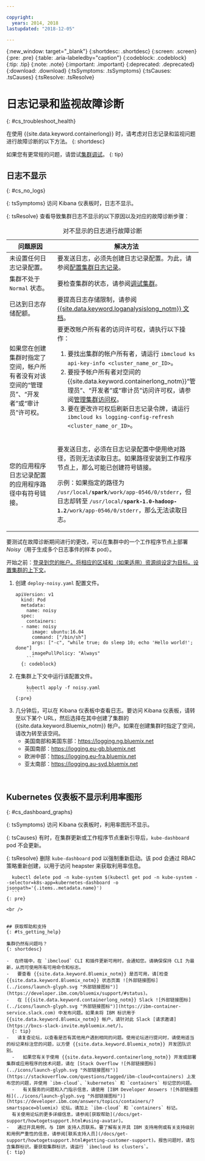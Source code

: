 ```yaml
---

copyright:
  years: 2014, 2018
lastupdated: "2018-12-05"

---
```


{:new_window: target="_blank"}
{:shortdesc: .shortdesc}
{:screen: .screen}
{:pre: .pre}
{:table: .aria-labeledby="caption"}
{:codeblock: .codeblock}
{:tip: .tip}
{:note: .note}
{:important: .important}
{:deprecated: .deprecated}
{:download: .download}
{:tsSymptoms: .tsSymptoms}
{:tsCauses: .tsCauses}
{:tsResolve: .tsResolve}



# 日志记录和监视故障诊断
{: #cs_troubleshoot_health}

在使用 {{site.data.keyword.containerlong}} 时，请考虑对日志记录和监视问题进行故障诊断的以下方法。
{: shortdesc}

如果您有更常规的问题，请尝试[集群调试](cs_troubleshoot.html)。
{: tip}

## 日志不显示
{: #cs_no_logs}

{: tsSymptoms}
访问 Kibana 仪表板时，日志不显示。

{: tsResolve}
查看导致集群日志不显示的以下原因以及对应的故障诊断步骤：

<table>
<caption>对不显示的日志进行故障诊断</caption>
  <col width="40%">
  <col width="60%">
  <thead>
    <tr>
      <th>问题原因</th>
      <th>解决方法</th>
    </tr>
 </thead>
 <tbody>
  <tr>
    <td>未设置任何日志记录配置。</td>
    <td>要发送日志，必须先创建日志记录配置。为此，请参阅<a href="cs_health.html#logging">配置集群日志记录</a>。</td>
  </tr>
  <tr>
    <td>集群不处于 <code>Normal</code> 状态。</td>
    <td>要检查集群的状态，请参阅<a href="cs_troubleshoot.html#debug_clusters">调试集群</a>。</td>
  </tr>
  <tr>
    <td>已达到日志存储配额。</td>
    <td>要提高日志存储限制，请参阅 <a href="/docs/services/CloudLogAnalysis/troubleshooting/error_msgs.html">{{site.data.keyword.loganalysislong_notm}} 文档</a>。</td>
  </tr>
  <tr>
    <td>如果您在创建集群时指定了空间，帐户所有者没有对该空间的“管理员”、“开发者”或“审计员”许可权。</td>
      <td>要更改帐户所有者的访问许可权，请执行以下操作：<ol><li>要找出集群的帐户所有者，请运行 <code>ibmcloud ks api-key-info &lt;cluster_name_or_ID&gt;</code>。</li>
      <li>要授予帐户所有者对空间的 {{site.data.keyword.containerlong_notm}}“管理员”、“开发者”或“审计员”访问许可权，请参阅<a href="cs_users.html">管理集群访问权</a>。</li>
      <li>要在更改许可权后刷新日志记录令牌，请运行 <code>ibmcloud ks logging-config-refresh &lt;cluster_name_or_ID&gt;</code>。</li></ol></td>
    </tr>
    <tr>
      <td>您的应用程序日志记录配置的应用程序路径中有符号链接。</td>
      <td><p>要发送日志，必须在日志记录配置中使用绝对路径，否则无法读取日志。如果路径安装到工作程序节点上，那么可能已创建符号链接。</p> <p>示例：如果指定的路径为 <code>/usr/local/<b>spark</b>/work/app-0546/0/stderr</code>，但日志却转至 <code>/usr/local/<b>spark-1.0-hadoop-1.2</b>/work/app-0546/0/stderr</code>，那么无法读取日志。</p></td>
    </tr>
  </tbody>
</table>

要测试在故障诊断期间进行的更改，可以在集群中的一个工作程序节点上部署 *Noisy*（用于生成多个日志事件的样本 pod）。

开始之前：[登录到您的帐户。将相应的区域和（如果适用）资源组设定为目标。设置集群的上下文](cs_cli_install.html#cs_cli_configure)。

1. 创建 `deploy-noisy.yaml` 配置文件。
    ```
    apiVersion: v1
      kind: Pod
      metadata:
        name: noisy
      spec:
        containers:
      - name: noisy
          image: ubuntu:16.04
          command: ["/bin/sh"]
          args: ["-c", "while true; do sleep 10; echo 'Hello world!'; done"]
          imagePullPolicy: "Always"
        ```
      {: codeblock}

2. 在集群上下文中运行该配置文件。
    ```
        kubectl apply -f noisy.yaml
        ```
    {:pre}

3. 几分钟后，可以在 Kibana 仪表板中查看日志。要访问 Kibana 仪表板，请转至以下某个 URL，然后选择在其中创建了集群的 {{site.data.keyword.Bluemix_notm}} 帐户。如果在创建集群时指定了空间，请改为转至该空间。
    - 美国南部和美国东部：https://logging.ng.bluemix.net
    - 英国南部：https://logging.eu-gb.bluemix.net
    - 欧洲中部：https://logging.eu-fra.bluemix.net
    - 亚太南部：https://logging.au-syd.bluemix.net

<br />


## Kubernetes 仪表板不显示利用率图形
{: #cs_dashboard_graphs}

{: tsSymptoms}
访问 Kibana 仪表板时，利用率图形不显示。

{: tsCauses}
有时，在集群更新或工作程序节点重新引导后，`kube-dashboard` pod 不会更新。

{: tsResolve}
删除 `kube-dashboard` pod 以强制重新启动。该 pod 会通过 RBAC 策略重新创建，以用于访问 heapster 来获取利用率信息。

  ```
    kubectl delete pod -n kube-system $(kubectl get pod -n kube-system --selector=k8s-app=kubernetes-dashboard -o jsonpath='{.items..metadata.name}')
    ```
  {: pre}

<br />


## 获取帮助和支持
{: #ts_getting_help}

集群仍然有问题吗？
{: shortdesc}

-  在终端中，在 `ibmcloud` CLI 和插件更新可用时，会通知您。请确保保持 CLI 为最新，从而可使用所有可用命令和标志。
-   要查看 {{site.data.keyword.Bluemix_notm}} 是否可用，请[检查 {{site.data.keyword.Bluemix_notm}} 状态页面 ![外部链接图标](../icons/launch-glyph.svg "外部链接图标")](https://developer.ibm.com/bluemix/support/#status)。
-   在 [{{site.data.keyword.containerlong_notm}} Slack ![外部链接图标](../icons/launch-glyph.svg "外部链接图标")](https://ibm-container-service.slack.com) 中发布问题。如果未将 IBM 标识用于 {{site.data.keyword.Bluemix_notm}} 帐户，请针对此 Slack [请求邀请](https://bxcs-slack-invite.mybluemix.net/)。
    {: tip}
-   请复查论坛，以查看是否有其他用户遇到相同的问题。使用论坛进行提问时，请使用适当的标记来标注您的问题，以方便 {{site.data.keyword.Bluemix_notm}} 开发团队识别。
    -   如果您有关于使用 {{site.data.keyword.containerlong_notm}} 开发或部署集群或应用程序的技术问题，请在 [Stack Overflow ![外部链接图标](../icons/launch-glyph.svg "外部链接图标")](https://stackoverflow.com/questions/tagged/ibm-cloud+containers) 上发布您的问题，并使用 `ibm-cloud`、`kubernetes` 和 `containers` 标记您的问题。
    -   有关服务的问题和入门指示信息，请使用 [IBM Developer Answers ![外部链接图标](../icons/launch-glyph.svg "外部链接图标")](https://developer.ibm.com/answers/topics/containers/?smartspace=bluemix) 论坛。请加上 `ibm-cloud` 和 `containers` 标记。
    有关使用论坛的更多详细信息，请参阅[获取帮助](/docs/get-support/howtogetsupport.html#using-avatar)。
-   通过开具用例，与 IBM 支持人员联系。要了解有关开具 IBM 支持用例或有关支持级别和用例严重性的信息，请参阅[联系支持人员](/docs/get-support/howtogetsupport.html#getting-customer-support)。报告问题时，请包含集群标识。要获取集群标识，请运行 `ibmcloud ks clusters`。
{: tip}

